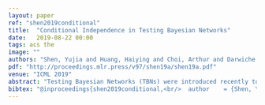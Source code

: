 ```yaml
---
layout: paper
ref: "shen2019conditional"
title:  "Conditional Independence in Testing Bayesian Networks"
date:   2019-08-22 00:00
tags: acs the
image: ""
authors: "Shen, Yujia and Huang, Haiying and Choi, Arthur and Darwiche, Adnan"
pdf: "http://proceedings.mlr.press/v97/shen19a/shen19a.pdf"
venue: "ICML 2019"
abstract: "Testing Bayesian Networks (TBNs) were introduced recently to represent a set of distributions, one of which is selected based on the given evidence and used for reasoning. TBNs are more expressive than classical Bayesian Networks (BNs): Marginal queries correspond to multi-linear functions in BNs and to piecewise multi-linear functions in TBNs. Moreover, TBN queries are universal approximators, like neural networks. In this paper, we study conditional independence in TBNs, showing that it can be inferred from d-separation as in BNs. We also study the role of TBN expressiveness and independence in dealing with the problem of learning with incomplete models (i.e., ones that miss nodes or edges from the data-generating model). Finally, we illustrate our results on a number of concrete examples, including a case study on Hidden Markov Models."
bibtex: "@inproceedings{shen2019conditional,<br/>  author    = {Shen, Yujia and Huang, Haiying and Choi, Arthur and Darwiche, Adnan},<br/>  title     = {Conditional Independence in Testing Bayesian Networks},<br/>  booktitle = {{ICML}},<br/>  series    = {Proceedings of Machine Learning Research},<br/>  volume    = {97},<br/>  pages     = {5701--5709},<br/>  publisher = {{PMLR}},<br/>  year      = {2019}<br/>}"
---
```


